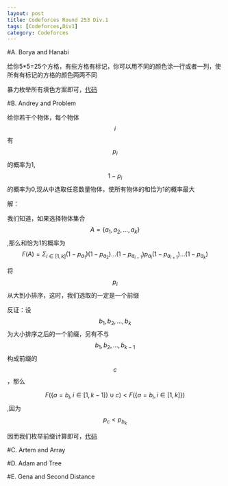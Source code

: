 ```yaml
---
layout: post
title: Codeforces Round 253 Div.1
tags: [Codeforces,Div1]
category: Codeforces
---
```


#A. Borya and Hanabi

给你5*5=25个方格，有些方格有标记，你可以用不同的颜色涂一行或者一列，使所有有标记的方格的颜色两两不同

暴力枚举所有填色方案即可，[代码](http://codeforces.com/contest/442/submission/11506542)

#B. Andrey and Problem

给你若干个物体，每个物体$$i$$有$$p_i$$的概率为1,$$1-p_i$$的概率为0,现从中选取任意数量物体，使所有物体的和恰为1的概率最大

解：

我们知道，如果选择物体集合$$A=\{a_1,a_2,\ldots,a_k\}$$,那么和恰为1的概率为$$F(A)=\Sigma_{i\in [1,k]} (1-p_{a_1})(1-p_{a_2})\ldots(1-p_{a_{i-1}})p_{a_i}(1-p_{a_{i+1}})\ldots(1-p_{a_k})$$

将$$p_i$$从大到小排序，这时，我们选取的一定是一个前缀

反证：设$$b_1,b_2,\ldots,b_k$$为大小排序之后的一个前缀，另有不与$$b_1,b_2,\ldots,b_{k-1}$$构成前缀的$$c$$，那么

$$F(\{a=b_i,i\in[1,k-1]\}\cup{c})<F(\{a=b_i,i\in[1,k]\})$$,因为$$p_c<p_{b_k}$$

因而我们枚举前缀计算即可，[代码](http://codeforces.com/contest/442/submission/11506871)

#C. Artem and Array

#D. Adam and Tree

#E. Gena and Second Distance

